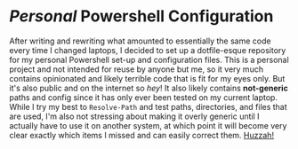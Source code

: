 # *Personal* Powershell Configuration
After writing and rewriting what amounted to essentially the same code every time I changed laptops, I decided to set up a dotfile-esque repository for my personal Powershell set-up and configuration files. This is a personal project and not intended for reuse by anyone but me, so it very much contains opinionated and likely terrible code that is fit for my eyes only. But it's also public and on the internet so _hey_! It also likely contains **not-generic** paths and config since it has only ever been tested on my current laptop. While I try my best to `Resolve-Path` and test paths, directories, and files that are used, I'm also not stressing about making it overly generic until I actually have to use it on another system, at which point it will become very clear exactly which items I missed and can easily correct them. <u>Huzzah!</u>